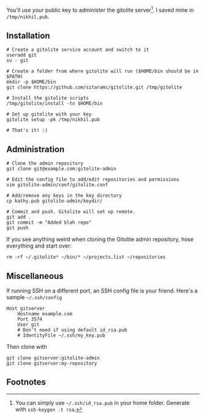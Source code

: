 You'll use *your* public key to administer the gitolite server[^1]. I
saved mine in `/tmp/nikhil.pub`.

Installation
------------

    # Create a gitolite service account and switch to it
    useradd git
    su - git

    # Create a folder from where gitolite will run ($HOME/bin should be in $PATH)
    mkdir -p $HOME/bin
    git clone https://github.com/sitaramc/gitolite.git /tmp/gitolite

    # Install the gitolite scripts
    /tmp/gitolite/install -to $HOME/bin

    # Set up gitolite with your key
    gitolite setup -pk /tmp/nikhil.pub

    # That's it! :)

Administration
--------------

    # Clone the admin repository
    git clone git@example.com:gitolite-admin

    # Edit the config file to add/edit repositories and permissions
    vim gitolite-admin/conf/gitolite.conf

    # Add/remove any keys in the key directory
    cp kathy.pub gitolite-admin/keydir/

    # Commit and push. Gitolite will set up remote.
    git add .
    git commit -m "Added blah repo"
    git push

If you see anything weird when cloning the Gitolite admin repository,
hose everything and start over:

    rm -rf ~/.gitolite* ~/bin/* ~/projects.list ~/repositories

Miscellaneous
-------------

If running SSH on a different port, an SSH config file is your friend.
Here's a sample `~/.ssh/config`

    Host gitserver
        Hostname example.com
        Port 3574
        User git
        # Don't need if using default id_rsa.pub
        # IdentityFile ~/.ssh/my_key.pub

Then clone with

    git clone gitserver:gitolite-admin
    git clone gitserver:my-repository

Footnotes
---------

[^1]: You can simply use `~/.ssh/id_rsa.pub` in your home folder.
    Generate with `ssh-keygen -t rsa`.
